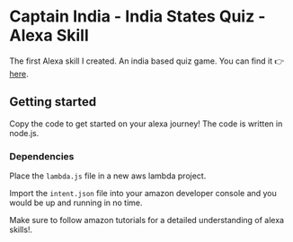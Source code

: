 # Captain India - India States Quiz - Alexa Skill

The first Alexa skill I created.
An india based quiz game. You can find it :point_right: [here](https://www.amazon.in/Captain-India-States-Quiz/dp/B077NMGT4R/).

## Getting started

Copy the code to get started on your alexa journey!
The code is written in node.js.

### Dependencies

Place the ```lambda.js``` file in a new aws lambda project.

Import the ```intent.json``` file into your amazon developer console and you would be up and running in no time.

Make sure to follow amazon tutorials for a detailed understanding of alexa skills!.
